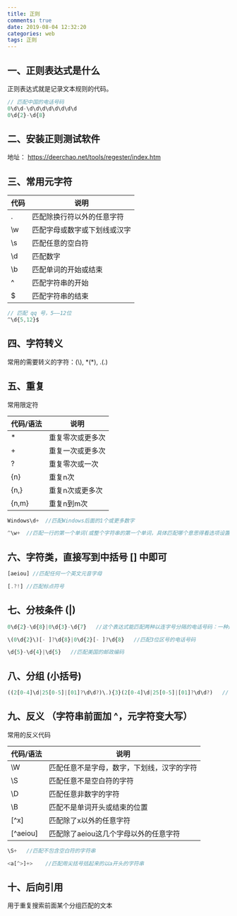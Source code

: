 ```yaml
---
title: 正则
comments: true
date: 2019-08-04 12:32:20
categories: web
tags: 正则
---
```

## 一、正则表达式是什么

正则表达式就是记录文本规则的代码。

```js 
// 匹配中国的电话号码
0\d\d-\d\d\d\d\d\d\d\d
0\d{2}-\d{8}
```

## 二、安装正则测试软件

地址： https://deerchao.net/tools/regester/index.htm

## 三、常用元字符

| 代码 | 说明                         |
| ---- | ---------------------------- |
| .    | 匹配除换行符以外的任意字符   |
| \w   | 匹配字母或数字或下划线或汉字 |
| \s   | 匹配任意的空白符             |
| \d   | 匹配数字                     |
| \b   | 匹配单词的开始或结束         |
| ^    | 匹配字符串的开始             |
| $    | 匹配字符串的结束             |


```js
// 匹配 qq 号，5——12位
^\d{5,12}$
```

## 四、字符转义

常用的需要转义的字符：\(\\), *(\*), .(\.)

## 五、重复

常用限定符

| 代码/语法 | 说明             |
| --------- | ---------------- |
| *         | 重复零次或更多次 |
| +         | 重复一次或更多次 |
| ?         | 重复零次或一次   |
| {n}       | 重复n次          |
| {n,}      | 重复n次或更多次  |
| {n,m}     | 重复n到m次       |

```js
Windows\d+  //匹配Windows后面的1个或更多数字

^\w+  //匹配一行的第一个单词(或整个字符串的第一个单词，具体匹配哪个意思得看选项设置)
```

## 六、字符类，直接写到中括号 [] 中即可

```js
[aeiou] //匹配任何一个英文元音字母

[.?!] //匹配标点符号
```

## 七、分枝条件 (|)

```js
0\d{2}-\d{8}|0\d{3}-\d{7}   //这个表达式能匹配两种以连字号分隔的电话号码：一种是三位区号，8位本地号(如010-12345678)，一种是4位区号，7位本地号(0376-2233445)

\(0\d{2}\)[- ]?\d{8}|0\d{2}[- ]?\d{8}   //匹配3位区号的电话号码

\d{5}-\d{4}|\d{5}   //匹配美国的邮政编码
```

## 八、分组 (小括号)

```js
((2[0-4]\d|25[0-5]|[01]?\d\d?)\.){3}(2[0-4]\d|25[0-5]|[01]?\d\d?)   // 匹配一个ip地址
```

## 九、反义 （字符串前面加 ^，元字符变大写）

常用的反义代码

| 代码/语法 | 说明                                       |
| --------- | ------------------------------------------ |
| \W        | 匹配任意不是字母，数字，下划线，汉字的字符 |
| \S        | 匹配任意不是空白符的字符                   |
| \D        | 匹配任意非数字的字符                       |
| \B        | 匹配不是单词开头或结束的位置               |
| [^x]      | 匹配除了x以外的任意字符                    |
| [^aeiou]  | 匹配除了aeiou这几个字母以外的任意字符      |

```js
\S+   //匹配不包含空白符的字符串

<a[^>]+>    //匹配用尖括号括起来的以a开头的字符串
```

## 十、后向引用

用于重复搜索前面某个分组匹配的文本
